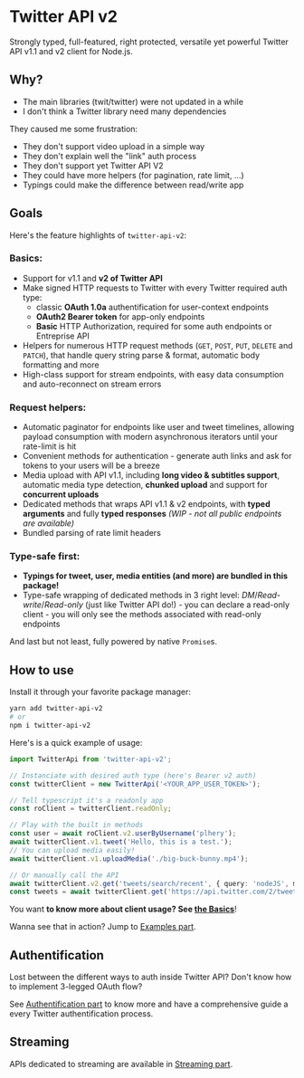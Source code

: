 # Twitter API v2

Strongly typed, full-featured, right protected, versatile yet powerful Twitter API v1.1 and v2 client for Node.js.

## Why?

- The main libraries (twit/twitter) were not updated in a while
- I don't think a Twitter library need many dependencies

They caused me some frustration:
- They don't support video upload in a simple way
- They don't explain well the "link" auth process
- They don't support yet Twitter API V2
- They could have more helpers (for pagination, rate limit, ...)
- Typings could make the difference between read/write app

## Goals

Here's the feature highlights of `twitter-api-v2`:

### Basics:
- Support for v1.1 and **v2 of Twitter API**
- Make signed HTTP requests to Twitter with every Twitter required auth type:
  - classic **OAuth 1.0a** authentification for user-context endpoints
  - **OAuth2 Bearer token** for app-only endpoints
  - **Basic** HTTP Authorization, required for some auth endpoints or Entreprise API
- Helpers for numerous HTTP request methods (`GET`, `POST`, `PUT`, `DELETE` and `PATCH`),
  that handle query string parse & format, automatic body formatting and more
- High-class support for stream endpoints, with easy data consumption and auto-reconnect on stream errors

### Request helpers:
- Automatic paginator for endpoints like user and tweet timelines,
  allowing payload consumption with modern asynchronous iterators until your rate-limit is hit
- Convenient methods for authentication - generate auth links and ask for tokens to your users will be a breeze
- Media upload with API v1.1, including **long video & subtitles support**,  automatic media type detection,
  **chunked upload** and support for **concurrent uploads**
- Dedicated methods that wraps API v1.1 & v2 endpoints, with **typed arguments** and fully **typed responses**
  *(WIP - not all public endpoints are available)*
- Bundled parsing of rate limit headers

### Type-safe first:
- **Typings for tweet, user, media entities (and more) are bundled in this package!**
- Type-safe wrapping of dedicated methods in 3 right level: *DM*/*Read-write*/*Read-only* (just like Twitter API do!) -
  you can declare a read-only client - you will only see the methods associated with read-only endpoints


And last but not least, fully powered by native `Promise`s.

## How to use

Install it through your favorite package manager:
```bash
yarn add twitter-api-v2
# or
npm i twitter-api-v2
```

Here's is a quick example of usage:

```ts
import TwitterApi from 'twitter-api-v2';

// Instanciate with desired auth type (here's Bearer v2 auth)
const twitterClient = new TwitterApi('<YOUR_APP_USER_TOKEN>');

// Tell typescript it's a readonly app
const roClient = twitterClient.readOnly;

// Play with the built in methods
const user = await roClient.v2.userByUsername('plhery');
await twitterClient.v1.tweet('Hello, this is a test.');
// You can upload media easily!
await twitterClient.v1.uploadMedia('./big-buck-bunny.mp4');

// Or manually call the API
await twitterClient.v2.get('tweets/search/recent', { query: 'nodeJS', max_results: 100 });
const tweets = await twitterClient.get('https://api.twitter.com/2/tweets/search/recent?query=nodeJS&max_results=100');
```

You want **to know more about client usage? See [the Basics](./doc/basics.md)**!

Wanna see that in action? Jump to [Examples part](./doc/examples.md).

## Authentification

Lost between the different ways to auth inside Twitter API?
Don't know how to implement 3-legged OAuth flow?

See [Authentification part](./auth.md) to know more and have a comprehensive guide a every Twitter authentification process.

## Streaming

APIs dedicated to streaming are available in [Streaming part](./doc/streaming.md).
